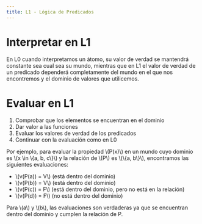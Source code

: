 ```yaml
---
title: L1 - Lógica de Predicados
---
```


# Interpretar en L1

En L0 cuando interpretamos un átomo, su valor de verdad se mantendrá constante sea cual sea su mundo, mientras que en L1 el valor de verdad de un predicado dependerá completamente del mundo en el que nos encontremos y el dominio de valores que utilicemos.

# Evaluar en L1

1. Comprobar que los elementos se encuentran en el dominio
2. Dar valor a las funciones
3. Evaluar los valores de verdad de los predicados
4. Continuar con la evaluación como en L0

Por ejemplo, para evaluar la propiedad \\(P(x)\\) en un mundo cuyo dominio es \\(x \in \\{a, b, c\\}\\) y la relación de \\(P\\) es \\(\\{a, b\\}\\), encontramos las siguientes evaluaciones:

* \\(v(P(a)) = V\\) (está dentro del dominio)
* \\(v(P(b)) = V\\) (está dentro del dominio)
* \\(v(P(c)) = F\\) (está dentro del dominio, pero no está en la relación)
* \\(v(P(d)) = F\\) (no está dentro del dominio)

Para \\(a\\) y \\(b\\), las evaluaciones son verdaderas ya que se encuentran dentro del dominio y cumplen la relación de P.
